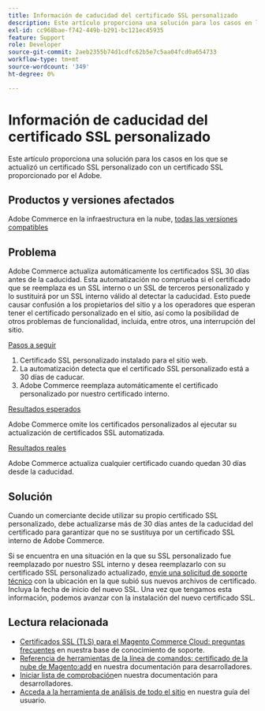 ```yaml
---
title: Información de caducidad del certificado SSL personalizado
description: Este artículo proporciona una solución para los casos en los que se actualizó un certificado SSL personalizado con un certificado SSL proporcionado por el Adobe.
exl-id: cc968bae-f742-449b-b291-bc121ec45935
feature: Support
role: Developer
source-git-commit: 2aeb2355b74d1cdfc62b5e7c5aa04fcd0a654733
workflow-type: tm+mt
source-wordcount: '349'
ht-degree: 0%

---
```


# Información de caducidad del certificado SSL personalizado

Este artículo proporciona una solución para los casos en los que se actualizó un certificado SSL personalizado con un certificado SSL proporcionado por el Adobe.

## Productos y versiones afectados

Adobe Commerce en la infraestructura en la nube, [todas las versiones compatibles](https://magento.com/sites/default/files/magento-software-lifecycle-policy.pdf)

## Problema

Adobe Commerce actualiza automáticamente los certificados SSL 30 días antes de la caducidad. Esta automatización no comprueba si el certificado que se reemplaza es un SSL interno o un SSL de terceros personalizado y lo sustituirá por un SSL interno válido al detectar la caducidad. Esto puede causar confusión a los propietarios del sitio y a los operadores que esperan tener el certificado personalizado en el sitio, así como la posibilidad de otros problemas de funcionalidad, incluida, entre otros, una interrupción del sitio.

<u>Pasos a seguir</u>

1. Certificado SSL personalizado instalado para el sitio web.
1. La automatización detecta que el certificado SSL personalizado está a 30 días de caducar.
1. Adobe Commerce reemplaza automáticamente el certificado personalizado por nuestro certificado interno.

<u>Resultados esperados</u>

Adobe Commerce omite los certificados personalizados al ejecutar su actualización de certificados SSL automatizada.

<u>Resultados reales</u>

Adobe Commerce actualiza cualquier certificado cuando quedan 30 días desde la caducidad.

## Solución

Cuando un comerciante decide utilizar su propio certificado SSL personalizado, debe actualizarse más de 30 días antes de la caducidad del certificado para garantizar que no se sustituya por un certificado SSL interno de Adobe Commerce.

Si se encuentra en una situación en la que su SSL personalizado fue reemplazado por nuestro SSL interno y desea reemplazarlo con su certificado SSL personalizado actualizado, [envíe una solicitud de soporte técnico](/help/help-center-guide/help-center/magento-help-center-user-guide.md#submit-ticket) con la ubicación en la que subió sus nuevos archivos de certificado. Incluya la fecha de inicio del nuevo SSL. Una vez que tengamos esta información, podemos avanzar con la instalación del nuevo certificado SSL.

## Lectura relacionada

* [Certificados SSL (TLS) para el Magento Commerce Cloud: preguntas frecuentes](/help/how-to/general/ssl-tls-certificates-for-magento-commerce-cloud-faq.md) en nuestra base de conocimiento de soporte.
* [Referencia de herramientas de la línea de comandos: certificado de la nube de Magento:add](https://experienceleague.adobe.com/en/docs/commerce-cloud-service/user-guide/dev-tools/cloud-cli/cloud-cli-reference#certificateadd) en nuestra documentación para desarrolladores.
* [Iniciar lista de comprobación](https://experienceleague.adobe.com/en/docs/commerce-cloud-service/user-guide/launch/checklist)en nuestra documentación para desarrolladores.
* [Acceda a la herramienta de análisis de todo el sitio](https://experienceleague.adobe.com/en/docs/commerce-operations/tools/site-wide-analysis-tool/access#step-2-access-site-wide-analysis-tool) en nuestra guía del usuario.
